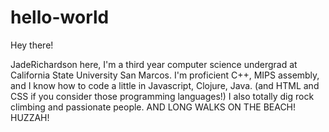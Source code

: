 # hello-world
 Hey there!
 
 JadeRichardson here, I'm a third year computer science undergrad at California State University San Marcos.
 I'm proficient C++, MIPS assembly, and I know how to code a little in Javascript, Clojure, Java. (and HTML and CSS if you consider those programming languages!)
 I also totally dig rock climbing and passionate people. AND LONG WALKS ON THE BEACH! HUZZAH!
